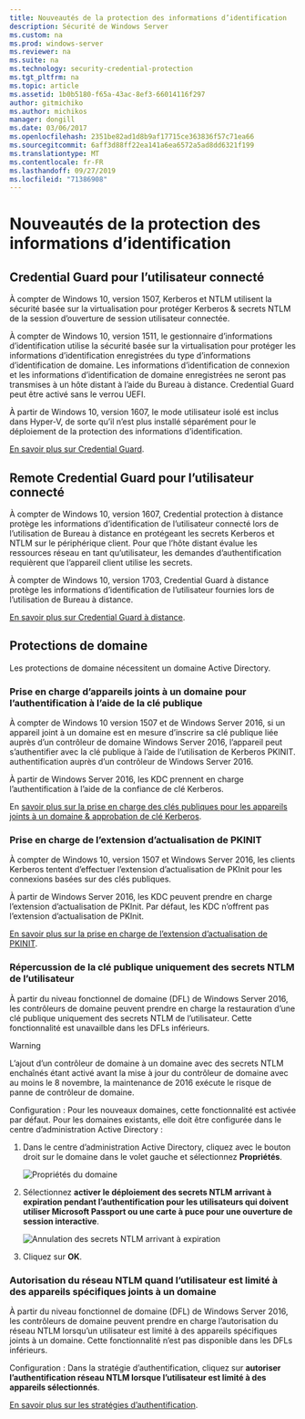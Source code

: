 ```yaml
---
title: Nouveautés de la protection des informations d’identification
description: Sécurité de Windows Server
ms.custom: na
ms.prod: windows-server
ms.reviewer: na
ms.suite: na
ms.technology: security-credential-protection
ms.tgt_pltfrm: na
ms.topic: article
ms.assetid: 1b0b5180-f65a-43ac-8ef3-66014116f297
author: gitmichiko
ms.author: michikos
manager: dongill
ms.date: 03/06/2017
ms.openlocfilehash: 2351be82ad1d8b9af17715ce363836f57c71ea66
ms.sourcegitcommit: 6aff3d88ff22ea141a6ea6572a5ad8dd6321f199
ms.translationtype: MT
ms.contentlocale: fr-FR
ms.lasthandoff: 09/27/2019
ms.locfileid: "71386908"
---
```

# <a name="whats-new-in-credential-protection"></a>Nouveautés de la protection des informations d’identification

## <a name="credential-guard-for-signed-in-user"></a>Credential Guard pour l’utilisateur connecté

À compter de Windows 10, version 1507, Kerberos et NTLM utilisent la sécurité basée sur la virtualisation pour protéger Kerberos & secrets NTLM de la session d’ouverture de session utilisateur connectée. 

À compter de Windows 10, version 1511, le gestionnaire d’informations d’identification utilise la sécurité basée sur la virtualisation pour protéger les informations d’identification enregistrées du type d’informations d’identification de domaine. Les informations d’identification de connexion et les informations d’identification de domaine enregistrées ne seront pas transmises à un hôte distant à l’aide du Bureau à distance. Credential Guard peut être activé sans le verrou UEFI.

À partir de Windows 10, version 1607, le mode utilisateur isolé est inclus dans Hyper-V, de sorte qu’il n’est plus installé séparément pour le déploiement de la protection des informations d’identification.

[En savoir plus sur Credential Guard](https://technet.microsoft.com/itpro/windows/keep-secure/credential-guard).


## <a name="remote-credential-guard-for-signed-in-user"></a>Remote Credential Guard pour l’utilisateur connecté

À compter de Windows 10, version 1607, Credential protection à distance protège les informations d’identification de l’utilisateur connecté lors de l’utilisation de Bureau à distance en protégeant les secrets Kerberos et NTLM sur le périphérique client. Pour que l’hôte distant évalue les ressources réseau en tant qu’utilisateur, les demandes d’authentification requièrent que l’appareil client utilise les secrets.

À compter de Windows 10, version 1703, Credential Guard à distance protège les informations d’identification de l’utilisateur fournies lors de l’utilisation de Bureau à distance.

[En savoir plus sur Credential Guard à distance](https://technet.microsoft.com/itpro/windows/keep-secure/remote-credential-guard).

## <a name="domain-protections"></a>Protections de domaine

Les protections de domaine nécessitent un domaine Active Directory.

### <a name="domain-joined-device-support-for-authentication-using-public-key"></a>Prise en charge d’appareils joints à un domaine pour l’authentification à l’aide de la clé publique

À compter de Windows 10 version 1507 et de Windows Server 2016, si un appareil joint à un domaine est en mesure d’inscrire sa clé publique liée auprès d’un contrôleur de domaine Windows Server 2016, l’appareil peut s’authentifier avec la clé publique à l’aide de l’utilisation de Kerberos PKINIT. authentification auprès d’un contrôleur de Windows Server 2016.

À partir de Windows Server 2016, les KDC prennent en charge l’authentification à l’aide de la confiance de clé Kerberos.  

En [savoir plus sur la prise en charge des clés publiques pour les appareils joints à un domaine & approbation de clé Kerberos](https://technet.microsoft.com/windows-server-docs/security/kerberos/whats-new-in-kerberos-authentication).

### <a name="pkinit-freshness-extension-support"></a>Prise en charge de l’extension d’actualisation de PKINIT

À compter de Windows 10, version 1507 et Windows Server 2016, les clients Kerberos tentent d’effectuer l’extension d’actualisation de PKInit pour les connexions basées sur des clés publiques. 

À partir de Windows Server 2016, les KDC peuvent prendre en charge l’extension d’actualisation de PKInit.  Par défaut, les KDC n’offrent pas l’extension d’actualisation de PKInit. 

[En savoir plus sur la prise en charge de l’extension d’actualisation de PKINIT](https://technet.microsoft.com/windows-server-docs/security/kerberos/whats-new-in-kerberos-authentication).

### <a name="rolling-public-key-only-users-ntlm-secrets"></a>Répercussion de la clé publique uniquement des secrets NTLM de l’utilisateur

À partir du niveau fonctionnel de domaine (DFL) de Windows Server 2016, les contrôleurs de domaine peuvent prendre en charge la restauration d’une clé publique uniquement des secrets NTLM de l’utilisateur. Cette fonctionnalité est unavailble dans les DFLs inférieurs.

> [!WARNING] 
> L’ajout d’un contrôleur de domaine à un domaine avec des secrets NTLM enchaînés étant activé avant la mise à jour du contrôleur de domaine avec au moins le 8 novembre, la maintenance de 2016 exécute le risque de panne de contrôleur de domaine. 

Configuration : Pour les nouveaux domaines, cette fonctionnalité est activée par défaut. Pour les domaines existants, elle doit être configurée dans le centre d’administration Active Directory : 

1. Dans le centre d’administration Active Directory, cliquez avec le bouton droit sur le domaine dans le volet gauche et sélectionnez **Propriétés**.

    ![Propriétés du domaine](../media/Credentials-Protection-And-Management/domain-properties.png)

2. Sélectionnez **activer le déploiement des secrets NTLM arrivant à expiration pendant l’authentification pour les utilisateurs qui doivent utiliser Microsoft Passport ou une carte à puce pour une ouverture de session interactive**.

    ![Annulation des secrets NTLM arrivant à expiration](../media/Credentials-Protection-And-Management/autoroll-ntlm.png)

3. Cliquez sur **OK**. 

### <a name="allowing-network-ntlm-when-user-is-restricted-to-specific-domain-joined-devices"></a>Autorisation du réseau NTLM quand l’utilisateur est limité à des appareils spécifiques joints à un domaine

À partir du niveau fonctionnel de domaine (DFL) de Windows Server 2016, les contrôleurs de domaine peuvent prendre en charge l’autorisation du réseau NTLM lorsqu’un utilisateur est limité à des appareils spécifiques joints à un domaine. Cette fonctionnalité n’est pas disponible dans les DFLs inférieurs.

Configuration : Dans la stratégie d’authentification, cliquez sur **autoriser l’authentification réseau NTLM lorsque l’utilisateur est limité à des appareils sélectionnés**. 

[En savoir plus sur les stratégies d’authentification](https://technet.microsoft.com/windows-server-docs/security/credentials-protection-and-management/authentication-policies-and-authentication-policy-silos).
